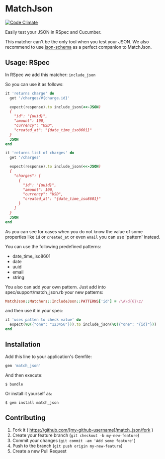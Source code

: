 # MatchJson
[![Code Climate](https://codeclimate.com/github/WhitePayments/match_json/badges/gpa.svg)](https://codeclimate.com/github/WhitePayments/match_json)

Easily test your JSON in RSpec and Cucumber.

This matcher can't be the only tool when you test your JSON. We also
recommend to use [json-schema](https://github.com/ruby-json-schema/json-schema)
as a perfect companion to MatchJson.

## Usage: RSpec

In RSpec we add this matcher: ```include_json```

So you can use it as follows:

```ruby
it 'returns charge' do
  get '/charges/#{charge.id}'

  expect(response).to include_json(<<-JSON)
  {
    "id": "{uuid}",
    "amount": 100,
    "currency": "USD",
    "created_at": "{date_time_iso8601}"
  }
  JSON
end

it 'returns list of charges' do
  get '/charges'

  expect(response).to include_json(<<-JSON)
  {
    "charges": [
      {
        "id": "{uuid}",
        "amount": 100,
        "currency": "USD",
        "created_at": "{date_time_iso8601}"
      }
    ]
  }
  JSON
end
```

As you can see for cases when you do not know the value of some properties like
```id``` or ```created_at``` or even ```email``` you can use 'pattern' instead.

You can use the following predefined patterns:

* date_time_iso8601
* date
* uuid
* email
* string

You also can add your own pattern. Just add into spec/support/match_json.rb your
new patterns:

```ruby
MatchJson::Matchers::IncludeJson::PATTERNS['id'] = /\A\d{6}\z/
```

and then use it in your spec:

```ruby
it 'uses patten to check value' do
  expect(%Q({"one": "123456"})).to include_json(%Q({"one": "{id}"}))
end
```

## Installation

Add this line to your application's Gemfile:

```ruby
gem 'match_json'
```

And then execute:

    $ bundle

Or install it yourself as:

    $ gem install match_json

## Contributing

1. Fork it ( https://github.com/[my-github-username]/match_json/fork )
2. Create your feature branch (`git checkout -b my-new-feature`)
3. Commit your changes (`git commit -am 'Add some feature'`)
4. Push to the branch (`git push origin my-new-feature`)
5. Create a new Pull Request
